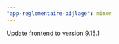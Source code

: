 ```yaml
---
"app-reglementaire-bijlage": minor
---
```


Update frontend to version [9.15.1](https://github.com/lblod/frontend-reglementaire-bijlage/releases/tag/v9.15.1)
